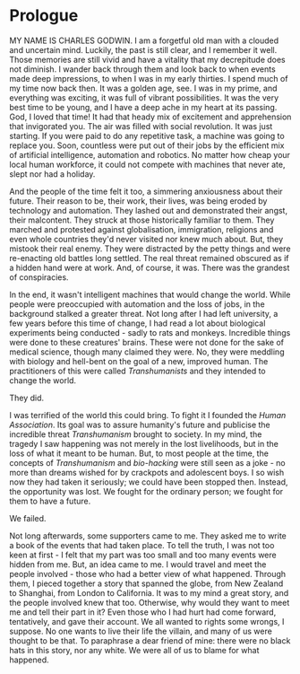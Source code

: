 
# Prologue
MY NAME IS CHARLES GODWIN. I am a forgetful old man with a clouded and uncertain mind. Luckily, the past is still clear, and I remember it well. Those memories are still vivid and have a vitality that my decrepitude does not diminish. I wander back through them and look back to when events made deep impressions, to when I was in my early thirties. I spend much of my time now back then. It was a golden age, see. I was in my prime, and everything was exciting, it was full of vibrant possibilities. It was the very best time to be young, and I have a deep ache in my heart at its passing. God, I loved that time! It had that heady mix of excitement and apprehension that invigorated you. The air was filled with social revolution. It was just starting. If you were paid to do any repetitive task, a machine was going to replace you. Soon, countless were put out of their jobs by the efficient mix of artificial intelligence, automation and robotics. No matter how cheap your local human workforce, it could not compete with machines that never ate, slept nor had a holiday.

And the people of the time felt it too, a simmering anxiousness about their future. Their reason to be, their work, their lives, was being eroded by technology and automation. They lashed out and demonstrated their angst, their malcontent. They struck at those historically familiar to them. They marched and protested against globalisation, immigration, religions and even whole countries they'd never visited nor knew much about. But, they mistook their real enemy. They were distracted by the petty things and were re-enacting old battles long settled. The real threat remained obscured as if a hidden hand were at work. And, of course, it was. There was the grandest of conspiracies.

In the end, it wasn't intelligent machines that would change the world. While people were preoccupied with automation and the loss of jobs, in the background stalked a greater threat. Not long after I had left university, a few years before this time of change, I had read a lot about biological experiments being conducted - sadly to rats and monkeys. Incredible things were done to these creatures' brains. These were not done for the sake of medical science, though many claimed they were. No, they were meddling with biology and hell-bent on the goal of a new, improved human. The practitioners of this were called *Transhumanists* and they intended to change the world. 

They did.  

I was terrified of the world this could bring. To fight it I founded the *Human Association*. Its goal was to assure humanity's future and publicise the incredible threat *Transhumanism* brought to society. In my mind, the tragedy I saw happening was not merely in the lost livelihoods, but in the loss of what it meant to be human. But, to most people at the time, the concepts of *Transhumanism* and *bio-hacking* were still seen as a joke - no more than dreams wished for by crackpots and adolescent boys. I so wish now they had taken it seriously; we could have been stopped then. Instead, the opportunity was lost. We fought for the ordinary person; we fought for them to have a future.

We failed.

Not long afterwards, some supporters came to me. They asked me to write a book of the events that had taken place. To tell the truth, I was not too keen at first - I felt that my part was too small and too many events were hidden from me. But, an idea came to me. I would travel and meet the people involved - those who had a better view of what happened. Through them, I pieced together a story that spanned the globe, from New Zealand to Shanghai, from London to California. It was to my mind a great story, and the people involved knew that too. Otherwise, why would they want to meet me and tell their part in it? Even those who I had hurt had come forward, tentatively, and gave their account. We all wanted to rights some wrongs, I suppose. No one wants to live their life the villain, and many of us were thought to be that. To paraphrase a dear friend of mine: there were no black hats in this story, nor any white. We were all of us to blame for what happened. 
